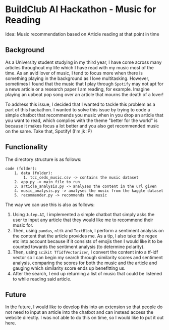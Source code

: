 # BuildClub AI Hackathon - Music for Reading

Idea: Music recommendation based on Article reading at that point in time

## Background

As a University student studying in my third year, I have come across many articles throughout my life which I have read with my music most of the time. As an avid lover of music, I tend to focus more when there is something playing in the background as I love multitasking. However, sometimes I found that the music that I play through `Spotify` may not apt for a news article or a research paper I am reading, for example. Imagine playing an upbeat pop song over an article that mourns the death of a lover!

To address this issue, I decided that I wanted to tackle this problem as a part of this hackathon. I wanted to solve this issue by trying to code a simple chatbot that recommends you music when in you drop an article that you want to read, which complies with the theme "better for the world" is because it makes focus a lot better and you also get recommended music on the same. Take that, Spotify! (I'm jk :P)

## Functionality

The directory structure is as follows:

``` (Drawing)
code (folder):
    1. data (folder):
        1. tcc_ceds_music.csv -> contains the music dataset
    2. app.py -> main file to run
    3. article_analysis.py -> analyses the content in the url given
    4. music_analysis.py -> analyses the music from the kaggle dataset
    5. recommender.py -> recommends the music
```

The way we can use this is also as follows:

1. Using `Julep.AI`, I implemented a simple chatbot that simply asks the user to input any article that they would like me to recommend their music for.
2. Then, using `pandas`, `nltk` and `TextBlob`, I perform a sentiment analysis on the content that the article provides me. As a tip, I also take the regex etc into account because if it consists of emojis then I would like it to be counted towards the sentiment analysis (to determine polarity).
3. Then, using `scikit TfidfVectorizer`, I convert the content into a tf-idf vector so I can begin my search through similarity scores and sentiment analysis, comparing the scores for both the music and the article and gauging which similarity score ends up benefitting us.
4. After the search, I end up returning a list of music that could be listened to while reading said article.

## Future

In the future, I would like to develop this into an extension so that people do not need to input an article into the chatbot and can instead access the website directly. I was not able to do this on time, so I would like to put it out here.
